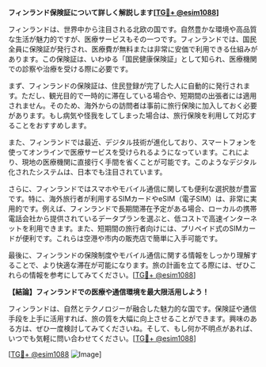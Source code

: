 **フィンランド保険証について詳しく解説します[[TG💪+ @esim1088](https://t.me/s/esim1088)]**

フィンランドは、世界中から注目される北欧の国です。自然豊かな環境や高品質な生活が魅力的ですが、医療サービスもその一つです。フィンランドでは、国民全員に保険証が発行され、医療費が無料または非常に安価で利用できる仕組みがあります。この保険証は、いわゆる「国民健康保険証」として知られ、医療機関での診察や治療を受ける際に必要です。

まず、フィンランドの保険証は、住民登録が完了した人に自動的に発行されます。ただし、観光目的で一時的に滞在している場合や、短期間の出張者には適用されません。そのため、海外からの訪問者は事前に旅行保険に加入しておく必要があります。もし病気や怪我をしてしまった場合は、旅行保険を利用して対応することをおすすめします。

また、フィンランドでは最近、デジタル技術が進化しており、スマートフォンを使ってオンラインで医療サービスを受けられるようになっています。これにより、現地の医療機関に直接行く手間を省くことが可能です。このようなデジタル化されたシステムは、日本でも注目されています。

さらに、フィンランドではスマホやモバイル通信に関しても便利な選択肢が豊富です。特に、海外旅行者が利用するSIMカードやeSIM（電子SIM）は、非常に実用的です。例えば、フィンランドで長期間滞在予定がある場合、ローカルの携帯電話会社から提供されているデータプランを選ぶと、低コストで高速インターネットを利用できます。また、短期間の旅行者向けには、プリペイド式のSIMカードが便利です。これらは空港や市内の販売店で簡単に入手可能です。

最後に、フィンランドの保険制度やモバイル通信に関する情報をしっかり理解することで、より快適な滞在が可能になります。旅の計画を立てる際には、ぜひこれらの情報を参考にしてみてください。[[TG💪+ @esim1088](https://t.me/s/esim1088)]

**【結論】フィンランドでの医療や通信環境を最大限活用しよう！**

フィンランドは、自然とテクノロジーが融合した魅力的な国です。保険証や通信手段を上手に活用すれば、旅の質を大幅に向上させることができます。興味のある方は、ぜひ一度検討してみてくださいね。そして、もし何か不明点があれば、いつでも気軽に問い合わせてください。[[TG💪+ @esim1088](https://t.me/s/esim1088)] 

[[TG💪+ @esim1088](https://t.me/s/esim1088) ![Image](https://i.postimg.cc/Y0z9fWf4/image.png)]